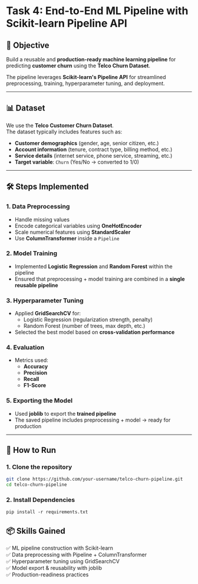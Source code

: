 # Task 4: End-to-End ML Pipeline with Scikit-learn Pipeline API

## 📌 Objective
Build a reusable and **production-ready machine learning pipeline** for predicting **customer churn** using the **Telco Churn Dataset**.  

The pipeline leverages **Scikit-learn's Pipeline API** for streamlined preprocessing, training, hyperparameter tuning, and deployment.

---

## 📊 Dataset
We use the **Telco Customer Churn Dataset**.  
The dataset typically includes features such as:
- **Customer demographics** (gender, age, senior citizen, etc.)
- **Account information** (tenure, contract type, billing method, etc.)
- **Service details** (internet service, phone service, streaming, etc.)
- **Target variable**: `Churn` (Yes/No → converted to 1/0)

---

## 🛠️ Steps Implemented

### 1. Data Preprocessing
- Handle missing values
- Encode categorical variables using **OneHotEncoder**
- Scale numerical features using **StandardScaler**
- Use **ColumnTransformer** inside a `Pipeline`

### 2. Model Training
- Implemented **Logistic Regression** and **Random Forest** within the pipeline
- Ensured that preprocessing + model training are combined in a **single reusable pipeline**

### 3. Hyperparameter Tuning
- Applied **GridSearchCV** for:
  - Logistic Regression (regularization strength, penalty)
  - Random Forest (number of trees, max depth, etc.)
- Selected the best model based on **cross-validation performance**

### 4. Evaluation
- Metrics used:
  - **Accuracy**
  - **Precision**
  - **Recall**
  - **F1-Score**

### 5. Exporting the Model
- Used **joblib** to export the **trained pipeline**
- The saved pipeline includes preprocessing + model → ready for production

---

## 🚀 How to Run

### 1. Clone the repository
```bash
git clone https://github.com/your-username/telco-churn-pipeline.git
cd telco-churn-pipeline
```


### 2. Install Dependencies

```
pip install -r requirements.txt
```

## 📦 Skills Gained

✅ ML pipeline construction with Scikit-learn\
✅ Data preprocessing with Pipeline + ColumnTransformer\
✅ Hyperparameter tuning using GridSearchCV\
✅ Model export & reusability with joblib\
✅ Production-readiness practices
